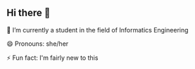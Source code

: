 ## Hi there 👋

🌱 I’m currently a student in the field of Informatics Engineering

😄 Pronouns: she/her

⚡ Fun fact: I'm fairly new to this 

<!--
**utsulasls/utsulasls** is a ✨ _special_ ✨ repository because its `README.md` (this file) appears on your GitHub profile.

Here are some ideas to get you started:

- 🌱 I’m currently a student in the field of Informatics Engineering
- 😄 Pronouns: she/her
- ⚡ Fun fact: I'm fairly new to this 
-->
